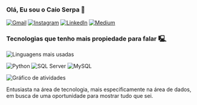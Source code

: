 
### Olá, Eu sou o Caio Serpa 👋 

[![Gmail](https://img.shields.io/badge/Gmail-D14836?style=for-the-badge&logo=gmail&logoColor=white)](mailto:caioserpaprofissional@gmail.com)
[![Instagram](https://img.shields.io/badge/Instagram-E4405F?style=for-the-badge&logo=instagram&logoColor=white)](https://instagram.com/caaioserpa/) 
[![LinkedIn](https://img.shields.io/badge/LinkedIn-0A66C2?style=for-the-badge&logo=linkedin&logoColor=white)](https://www.linkedin.com/in/caio-serpa-881968357/)
[![Medium](https://img.shields.io/badge/Medium-00AB6C?style=for-the-badge&logo=medium&logoColor=white)](https://medium.com/@caio-serpa)


### Tecnologias que tenho mais propiedade para falar 🖳

![Linguagens mais usadas](https://github-readme-stats.vercel.app/api/top-langs/?username=caioserpadedados&theme=blue-white) 

![Python](https://img.shields.io/badge/Python-14354C?style=for-the-badge&logo=python&logoColor=white)
![SQL Server](https://img.shields.io/badge/SQL%20Server-FFFFFF?style=for-the-badge&logo=microsoft-sql-server&logoColor=black)
![MySQL](https://img.shields.io/badge/MySQL-4479A1?style=for-the-badge&logo=mysql&logoColor=white)


![Gráfico de atividades](https://github-readme-activity-graph.vercel.app/graph?username=caioserpadedados&theme=tokyo-night) 

Entusiasta na área de tecnologia, mais especificamente na área de dados, em busca de uma oportunidade para mostrar tudo que sei.










